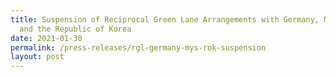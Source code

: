 ```yaml
---
title: Suspension of Reciprocal Green Lane Arrangements with Germany, Malaysia
  and the Republic of Korea
date: 2021-01-30
permalink: /press-releases/rgl-germany-mys-rok-suspension
layout: post
---
```

